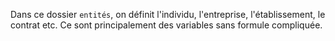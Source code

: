 Dans ce dossier `entités`, on définit l'individu, l'entreprise, l'établissement, le contrat etc.
Ce sont principalement des variables sans formule compliquée.
